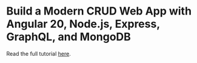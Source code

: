 # Build a Modern CRUD Web App with Angular 20, Node.js, Express, GraphQL, and MongoDB

Read the full tutorial [here](https://www.djamware.com/post/5c75d68880aca754f7a9d1ed/build-a-modern-crud-web-app-with-angular-20-nodejs-express-graphql-and-mongodb).
